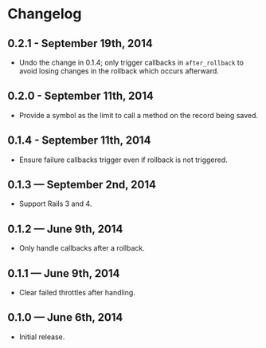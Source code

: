 # Changelog

## 0.2.1 - September 19th, 2014

* Undo the change in 0.1.4; only trigger callbacks in `after_rollback` to avoid losing changes in the rollback which occurs afterward.

## 0.2.0 - September 11th, 2014

* Provide a symbol as the limit to call a method on the record being saved.

## 0.1.4 - September 11th, 2014

* Ensure failure callbacks trigger even if rollback is not triggered.

## 0.1.3 — September 2nd, 2014

* Support Rails 3 and 4.

## 0.1.2 — June 9th, 2014

* Only handle callbacks after a rollback.

## 0.1.1 — June 9th, 2014

* Clear failed throttles after handling.

## 0.1.0 — June 6th, 2014

* Initial release.
